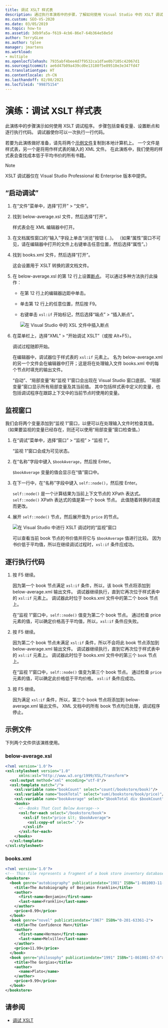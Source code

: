 ```yaml
---
title: 调试 XSLT 样式表
description: 通过执行本演练中的步骤，了解如何使用 Visual Studio 中的 XSLT 调试器来调试 XSLT 样式表。
ms.custom: SEO-VS-2020
ms.date: 03/05/2019
ms.topic: how-to
ms.assetid: 3db9fa5a-f619-4cb6-86e7-64b364e58e5d
author: TerryGLee
ms.author: tglee
manager: jmartens
ms.workload:
- multiple
ms.openlocfilehash: 7935abf4bee4d7f9532ca1dfae0b7105c42067d1
ms.sourcegitcommit: ae6d47b09a439cd0e13180f5e89510e3e347fd47
ms.translationtype: HT
ms.contentlocale: zh-CN
ms.lasthandoff: 02/08/2021
ms.locfileid: "99875154"
---
```

# <a name="walkthrough-debug-an-xslt-style-sheet"></a>演练：调试 XSLT 样式表

此演练中的步骤演示如何使用 XSLT 调试程序。 步骤包括查看变量、设置断点和逐行执行代码。 调试器使你可以一次执行一行代码。

若要为此演练做好准备，请先将两个[示例文件](#sample-files)复制到本地计算机上。 一个文件是样式表，另一个是将用作样式表的输入的 XML 文件。 在此演练中，我们使用的样式表会查找成本低于平均书价的所有书籍。

> [!NOTE]
> XSLT 调试器仅在 Visual Studio Professional 和 Enterprise 版本中提供。

## <a name="start-debugging"></a>“启动调试”

1. 在“文件”菜单中，选择“打开” > “文件”。

2. 找到 below-average.xsl 文件，然后选择“打开”。

   样式表会在 XML 编辑器中打开。

3. 在文档属性窗口的“输入”字段上单击“浏览”按钮 (...)。 （如果“属性”窗口不可见，请在编辑器中打开的文件上右键单击任意位置，然后选择“属性”。）

4. 找到 books.xml 文件，然后选择“打开”。

   这会设置用于 XSLT 转换的源文档文件。

5. 在 below-average.xsl 的第 12 行上设置[断点](../debugger/using-breakpoints.md)。 可以通过多种方法执行此操作：

   - 在第 12 行上的编辑器边距中单击。

   - 单击第 12 行上的任意位置，然后按 F9。

   - 右键单击 `xsl:if` 开始标记，然后选择“端点” > “插入断点”。

      ![在 Visual Studio 中的 XSL 文件中插入断点](media/insert-breakpoint.PNG)

6. 在菜单栏上，选择“XML” > “开始调试 XSLT”（或按 Alt+F5）。

   调试过程随即开始。

   在编辑器中，调试器位于样式表的 `xsl:if` 元素上。 名为 below-average.xml 的另一个文件会在编辑器中打开；这是将在处理输入文件 books.xml 中的每个节点时填充的输出文件。

   “自动”、“局部变量”和“监视 1”窗口会出现在 Visual Studio 窗口底部。 “局部变量”窗口显示所有局部变量及其当前值。 其中包括样式表中定义的变量，也包括调试程序在跟踪上下文中的当前节点时使用的变量。

## <a name="watch-window"></a>监视窗口

我们会将两个变量添加到“监视 1”窗口，以便可以在处理输入文件时检查其值。 （如果要监视的变量已经存在，则还可以使用“局部变量”窗口检查值。）

1. 在“调试”菜单中，选择“窗口” > “监视” > “监视 1”。

   “监视 1”窗口会成为可见状态。

2. 在“名称”字段中键入 `$bookAverage`，然后按 Enter。

   `$bookAverage` 变量的值会显示在“值”窗口中。

3. 在下一行中，在“名称”字段中键入 `self::node()`，然后按 Enter。

   `self::node()` 是一个计算结果为当前上下文节点的 XPath 表达式。 `self::node()` XPath 表达式的值是第一个 book 节点。 此值随着转换的进度而更改。

4. 展开 `self::node()` 节点，然后展开值为 `price` 的节点。

   ![在 Visual Studio 中进行 XSLT 调试时的“监视”窗口](media/xslt-debugging-watch-window.png)

   可以查看当前 book 节点的书价值并将它与 `$bookAverage` 值进行比较。 因为书价低于平均值，所以在继续调试过程时，`xsl:if` 条件应成功。

## <a name="step-through-the-code"></a>逐行执行代码

1. 按 F5 继续。

   因为第一个 book 节点满足 `xsl:if` 条件，所以，该 book 节点将添加到 below-average.xml 输出文件。 调试器继续执行，直到它再次位于样式表中的 `xsl:if` 元素上。 调试器此时位于 books.xml 文件中的第二个 book 节点上。

   在“监视 1”窗口中，`self::node()` 值变为第二个 book 节点。 通过检查 price 元素的值，可以确定价格高于平均值，所以，`xsl:if` 条件应失败。

2. 按 F5 继续。

   因为第二个 book 节点未满足 `xsl:if` 条件，所以不会将此 book 节点添加到 below-average.xml 输出文件。 调试器继续执行，直到它再次位于样式表中的 `xsl:if` 元素上。 调试器此时位于 books.xml 文件中的第三个 `book` 节点上。

   在“监视 1”窗口中，`self::node()` 值变为第三个 book 节点。 通过检查 `price` 元素的值，可以确定此价格低于平均价格。 `xsl:if` 条件应成功。

3. 按 F5 继续。

   因为满足 `xsl:if` 条件，所以，第三个 book 节点将添加到 below-average.xml 输出文件。 XML 文档中的所有 book 节点均已处理，调试程序停止。

## <a name="sample-files"></a>示例文件

下列两个文件供该演练使用。

### <a name="below-averagexsl"></a>below-average.xsl

```xml
<?xml version='1.0'?>
<xsl:stylesheet version="1.0"
      xmlns:xsl="http://www.w3.org/1999/XSL/Transform">
  <xsl:output method="xml" encoding="utf-8"/>
  <xsl:template match="/">
    <xsl:variable name="bookCount" select="count(/bookstore/book)"/>
    <xsl:variable name="bookTotal" select="sum(/bookstore/book/price)"/>
    <xsl:variable name="bookAverage" select="$bookTotal div $bookCount"/>
    <books>
      <!--Books That Cost Below Average-->
      <xsl:for-each select="/bookstore/book">
        <xsl:if test="price &lt; $bookAverage">
          <xsl:copy-of select="."/>
        </xsl:if>
      </xsl:for-each>
    </books>
  </xsl:template>
</xsl:stylesheet>
```

### <a name="booksxml"></a>books.xml

```xml
<?xml version='1.0'?>
<!-- This file represents a fragment of a book store inventory database -->
<bookstore>
  <book genre="autobiography" publicationdate="1981" ISBN="1-861003-11-0">
    <title>The Autobiography of Benjamin Franklin</title>
    <author>
      <first-name>Benjamin</first-name>
      <last-name>Franklin</last-name>
    </author>
    <price>8.99</price>
  </book>
  <book genre="novel" publicationdate="1967" ISBN="0-201-63361-2">
    <title>The Confidence Man</title>
    <author>
      <first-name>Herman</first-name>
      <last-name>Melville</last-name>
    </author>
    <price>11.99</price>
  </book>
  <book genre="philosophy" publicationdate="1991" ISBN="1-861001-57-6">
    <title>The Gorgias</title>
    <author>
      <name>Plato</name>
    </author>
    <price>9.99</price>
  </book>
</bookstore>
```

## <a name="see-also"></a>请参阅

- [调试 XSLT](../xml-tools/debugging-xslt.md)
